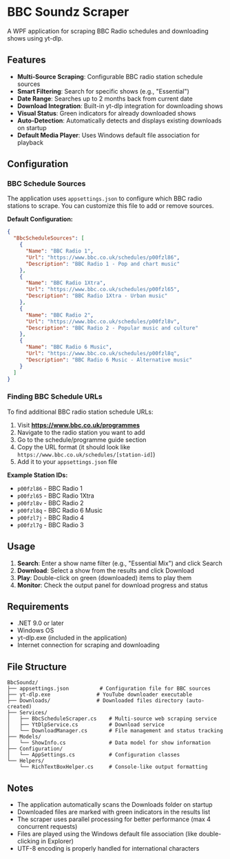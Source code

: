 # BBC Soundz Scraper

A WPF application for scraping BBC Radio schedules and downloading shows using yt-dlp.

## Features

- **Multi-Source Scraping**: Configurable BBC radio station schedule sources
- **Smart Filtering**: Search for specific shows (e.g., "Essential")
- **Date Range**: Searches up to 2 months back from current date
- **Download Integration**: Built-in yt-dlp integration for downloading shows
- **Visual Status**: Green indicators for already downloaded shows
- **Auto-Detection**: Automatically detects and displays existing downloads on startup
- **Default Media Player**: Uses Windows default file association for playback

## Configuration

### BBC Schedule Sources

The application uses `appsettings.json` to configure which BBC radio stations to scrape. You can customize this file to add or remove sources.

**Default Configuration:**
```json
{
  "BbcScheduleSources": [
    {
      "Name": "BBC Radio 1",
      "Url": "https://www.bbc.co.uk/schedules/p00fzl86",
      "Description": "BBC Radio 1 - Pop and chart music"
    },
    {
      "Name": "BBC Radio 1Xtra", 
      "Url": "https://www.bbc.co.uk/schedules/p00fzl65",
      "Description": "BBC Radio 1Xtra - Urban music"
    },
    {
      "Name": "BBC Radio 2",
      "Url": "https://www.bbc.co.uk/schedules/p00fzl8v",
      "Description": "BBC Radio 2 - Popular music and culture"
    },
    {
      "Name": "BBC Radio 6 Music",
      "Url": "https://www.bbc.co.uk/schedules/p00fzl8q",
      "Description": "BBC Radio 6 Music - Alternative music"
    }
  ]
}
```

### Finding BBC Schedule URLs

To find additional BBC radio station schedule URLs:

1. Visit **https://www.bbc.co.uk/programmes**
2. Navigate to the radio station you want to add
3. Go to the schedule/programme guide section
4. Copy the URL format (it should look like `https://www.bbc.co.uk/schedules/[station-id]`)
5. Add it to your `appsettings.json` file

**Example Station IDs:**
- `p00fzl86` - BBC Radio 1
- `p00fzl65` - BBC Radio 1Xtra  
- `p00fzl8v` - BBC Radio 2
- `p00fzl8q` - BBC Radio 6 Music
- `p00fzl7j` - BBC Radio 4
- `p00fzl7g` - BBC Radio 3

## Usage

1. **Search**: Enter a show name filter (e.g., "Essential Mix") and click Search
2. **Download**: Select a show from the results and click Download
3. **Play**: Double-click on green (downloaded) items to play them
4. **Monitor**: Check the output panel for download progress and status

## Requirements

- .NET 9.0 or later
- Windows OS
- yt-dlp.exe (included in the application)
- Internet connection for scraping and downloading

## File Structure

```
BbcSoundz/
├── appsettings.json          # Configuration file for BBC sources
├── yt-dlp.exe               # YouTube downloader executable
├── Downloads/               # Downloaded files directory (auto-created)
├── Services/
│   ├── BbcScheduleScraper.cs    # Multi-source web scraping service
│   ├── YtDlpService.cs          # Download service
│   └── DownloadManager.cs       # File management and status tracking
├── Models/
│   └── ShowInfo.cs              # Data model for show information
├── Configuration/
│   └── AppSettings.cs           # Configuration classes
└── Helpers/
    └── RichTextBoxHelper.cs     # Console-like output formatting
```

## Notes

- The application automatically scans the Downloads folder on startup
- Downloaded files are marked with green indicators in the results list
- The scraper uses parallel processing for better performance (max 4 concurrent requests)
- Files are played using the Windows default file association (like double-clicking in Explorer)
- UTF-8 encoding is properly handled for international characters
